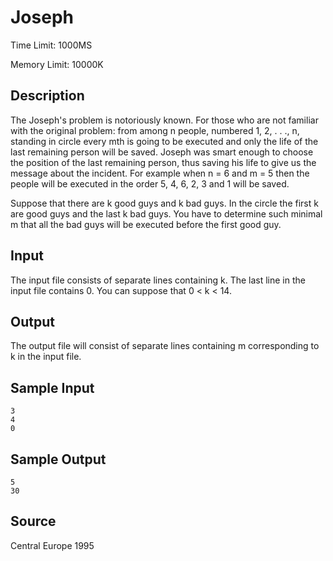 # Joseph

Time Limit: 1000MS

Memory Limit: 10000K


## Description

The Joseph's problem is notoriously known. For those who are not familiar with the original problem: from among n people, numbered 1, 2, . . ., n, standing in circle every mth is going to be executed and only the life of the last remaining person will be saved. Joseph was smart enough to choose the position of the last remaining person, thus saving his life to give us the message about the incident. For example when n = 6 and m = 5 then the people will be executed in the order 5, 4, 6, 2, 3 and 1 will be saved.

Suppose that there are k good guys and k bad guys. In the circle the first k are good guys and the last k bad guys. You have to determine such minimal m that all the bad guys will be executed before the first good guy.


## Input

The input file consists of separate lines containing k. The last line in the input file contains 0. You can suppose that 0 < k < 14.


## Output

The output file will consist of separate lines containing m corresponding to k in the input file.


## Sample Input

```
3
4
0
```


## Sample Output

```
5
30
```


## Source

Central Europe 1995
